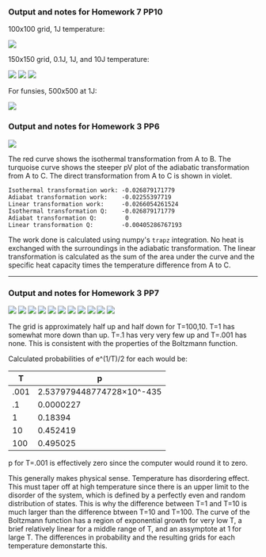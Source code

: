 ### Output and notes for Homework 7 PP10

100x100 grid, 1J temperature:

![](ising_100_1.png)

150x150 grid, 0.1J, 1J, and 10J temperature:

![](ising_150_0.1.png)
![](ising_150_1.png)
![](ising_150_10.png)

For funsies, 500x500 at 1J: 

![](ising_500_1.png)

### Output and notes for Homework 3 PP6

![](pv.png)

The red curve shows the isothermal transformation from A to B. The turquoise curve shows the steeper pV plot of the adiabatic transformation from A to C. The direct transformation from A to C is shown in violet.

    Isothermal transformation work: -0.026879171779
    Adiabat transformation work:    -0.02255397719
    Linear transformation work:     -0.0266054261524
    Isothermal transformation Q:    -0.026879171779
    Adiabat transformation Q:        0
    Linear transformation Q:        -0.00405286767193

The work done is calculated using numpy's `trapz` integration. No heat is exchanged with the surroundings in the adiabatic transformation. The linear transformation is calculated as the sum of the area under the curve and the specific heat capacity times the temperature difference from A to C.

---

### Output and notes for Homework 3 PP7

![](figure_1.png)
![](figure_2.png)
![](figure_3.png)
![](figure_4.png)
![](figure_5.png)
![](figure_6.png)
![](figure_7.png)
![](figure_8.png)
![](figure_9.png)
![](figure_10.png)
![](figure_11.png)

The grid is approximately half up and half down for T=100,10. T=1 has somewhat more down than up. T=.1 has very very few up and T=.001 has none. This is consistent with the properties of the Boltzmann function.

Calculated probabilities of e^(1/T)/2 for each would be:

T    | p
-----|--------
.001 |  2.537979448774728×10^-435
.1   |  0.0000227
1    |  0.18394
10   |  0.452419
100  |  0.495025


p for T=.001 is effectively zero since the computer would round it to zero.

This generally makes physical sense. Temperature has disordering effect. This must taper off at high temperature since there is an upper limit to the disorder of the system, which is defined by a perfectly even and random distribution of states. This is why the difference between T=1 and T=10 is much larger than the difference btween T=10 and T=100. The curve of the Boltzmann function has a region of exponential growth for very low T, a brief relatively linear for a middle range of T, and an assymptote at 1 for large T. The differences in probability and the resulting grids for each temperature demonstarte this.


